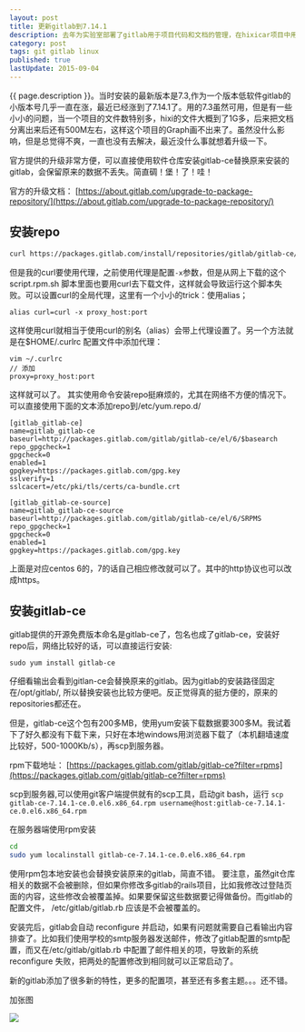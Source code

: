 ```yaml
---
layout: post
title: 更新gitlab到7.14.1
description: 去年为实验室部署了gitlab用于项目代码和文档的管理，在hixicar项目中用的比较多，也起到不错的作用，可惜其他项目就没怎么用，基本是我自己在用了，不过也极大方便我自己的项目的管理。
category: post
tags: git gitlab linux
published: true
lastUpdate: 2015-09-04
---
```


{{ page.description }}。当时安装的最新版本是7.3,作为一个版本低软件gitlab的小版本号几乎一直在涨，最近已经涨到了7.14.1了。用的7.3虽然可用，但是有一些小小的问题，当一个项目的文件数特别多，hixi的文件大概到了1G多，后来把文档分离出来后还有500M左右，这样这个项目的Graph画不出来了。虽然没什么影响，但是总觉得不爽，一直也没有去解决，最近没什么事就想着升级一下。

官方提供的升级非常方便，可以直接使用软件仓库安装gitlab-ce替换原来安装的gitlab，会保留原来的数据不丢失。简直碉！堡！了！哇！

官方的升级文档： [https://about.gitlab.com/upgrade-to-package-repository/](https://about.gitlab.com/upgrade-to-package-repository/)

## 安装repo ##

```bash
curl https://packages.gitlab.com/install/repositories/gitlab/gitlab-ce/script.rpm.sh | sudo bash
```
但是我的curl要使用代理，之前使用代理是配置`-x`参数，但是从网上下载的这个 script.rpm.sh 脚本里面也要用curl去下载文件，这样就会导致运行这个脚本失败。可以设置curl的全局代理，这里有一个小小的trick：使用alias；

```
alias curl=curl -x proxy_host:port
```
这样使用curl就相当于使用curl的别名（alias）会带上代理设置了。另一个方法就是在$HOME/.curlrc 配置文件中添加代理：

```
vim ~/.curlrc
// 添加
proxy=proxy_host:port
```
这样就可以了。
其实使用命令安装repo挺麻烦的，尤其在网络不方便的情况下。可以直接使用下面的文本添加repo到/etc/yum.repo.d/

```
[gitlab_gitlab-ce]
name=gitlab_gitlab-ce
baseurl=http://packages.gitlab.com/gitlab/gitlab-ce/el/6/$basearch
repo_gpgcheck=1
gpgcheck=0
enabled=1
gpgkey=https://packages.gitlab.com/gpg.key
sslverify=1
sslcacert=/etc/pki/tls/certs/ca-bundle.crt

[gitlab_gitlab-ce-source]
name=gitlab_gitlab-ce-source
baseurl=http://packages.gitlab.com/gitlab/gitlab-ce/el/6/SRPMS
repo_gpgcheck=1
gpgcheck=0
enabled=1
gpgkey=https://packages.gitlab.com/gpg.key
```
上面是对应centos 6的，7的话自己相应修改就可以了。其中的http协议也可以改成https。

## 安装gitlab-ce ##
gitlab提供的开源免费版本命名是gitlab-ce了，包名也成了gitlab-ce，安装好repo后，网络比较好的话，可以直接运行安装:

```
sudo yum install gitlab-ce
```
仔细看输出会看到gitlan-ce会替换原来的gitlab。因为gitlab的安装路径固定在/opt/gitlab/, 所以替换安装也比较方便吧。反正觉得真的挺方便的，原来的repositories都还在。

但是，gitlab-ce这个包有200多MB，使用yum安装下载数据要300多M。我试着下了好久都没有下载下来，只好在本地windows用浏览器下载了（本机翻墙速度比较好，500-1000Kb/s），再scp到服务器。

rpm下载地址： [https://packages.gitlab.com/gitlab/gitlab-ce?filter=rpms](https://packages.gitlab.com/gitlab/gitlab-ce?filter=rpms)

scp到服务器,可以使用git客户端提供就有的scp工具，启动git bash，运行 ```scp gitlab-ce-7.14.1-ce.0.el6.x86_64.rpm username@host:gitlab-ce-7.14.1-ce.0.el6.x86_64.rpm```

在服务器端使用rpm安装

```bash
cd
sudo yum localinstall gitlab-ce-7.14.1-ce.0.el6.x86_64.rpm
```

使用rpm包本地安装也会替换安装原来的gitlab，简直不错。
要注意，虽然git仓库相关的数据不会被删除，但如果你修改多gitlab的rails项目，比如我修改过登陆页面的内容，这些修改会被覆盖掉。如果要保留这些数据要记得做备份。而gitlab的配置文件， /etc/gitlab/gitlab.rb 应该是不会被覆盖的。

安装完后，gitlab会自动 reconfigure 并启动，如果有问题就需要自己看输出内容排查了。比如我们使用学校的smtp服务器发送邮件，修改了gitlab配置的smtp配置，而又在/etc/gitlab/gitlab.rb 中配置了邮件相关的项，导致新的系统 reconfigure 失败，把两处的配置修改到相同就可以正常启动了。

新的gitlab添加了很多新的特性，更多的配置项，甚至还有多套主题。。。还不错。

加张图

![](http://wuxu.github.io/images/blog-article-images/blog/gitlab7.14.png)

